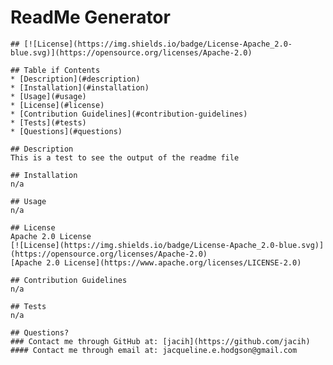 # ReadMe Generator
    ## [![License](https://img.shields.io/badge/License-Apache_2.0-blue.svg)](https://opensource.org/licenses/Apache-2.0) 
    
    ## Table if Contents
    * [Description](#description)
    * [Installation](#installation)
    * [Usage](#usage)
    * [License](#license)
    * [Contribution Guidelines](#contribution-guidelines)
    * [Tests](#tests)
    * [Questions](#questions)
    
    ## Description
    This is a test to see the output of the readme file

    ## Installation
    n/a

    ## Usage
    n/a

    ## License
    Apache 2.0 License
    [![License](https://img.shields.io/badge/License-Apache_2.0-blue.svg)](https://opensource.org/licenses/Apache-2.0)
    [Apache 2.0 License](https://www.apache.org/licenses/LICENSE-2.0)

    ## Contribution Guidelines
    n/a

    ## Tests
    n/a

    ## Questions?
    ### Contact me through GitHub at: [jacih](https://github.com/jacih)
    #### Contact me through email at: jacqueline.e.hodgson@gmail.com